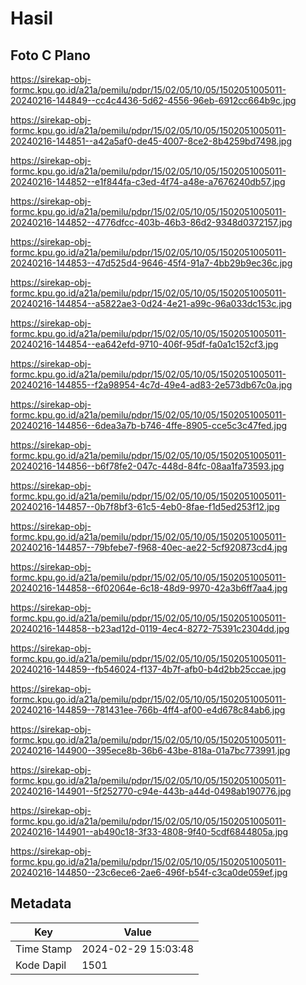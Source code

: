 # Hasil

## Foto C Plano

https://sirekap-obj-formc.kpu.go.id/a21a/pemilu/pdpr/15/02/05/10/05/1502051005011-20240216-144849--cc4c4436-5d62-4556-96eb-6912cc664b9c.jpg

https://sirekap-obj-formc.kpu.go.id/a21a/pemilu/pdpr/15/02/05/10/05/1502051005011-20240216-144851--a42a5af0-de45-4007-8ce2-8b4259bd7498.jpg

https://sirekap-obj-formc.kpu.go.id/a21a/pemilu/pdpr/15/02/05/10/05/1502051005011-20240216-144852--e1f844fa-c3ed-4f74-a48e-a7676240db57.jpg

https://sirekap-obj-formc.kpu.go.id/a21a/pemilu/pdpr/15/02/05/10/05/1502051005011-20240216-144852--4776dfcc-403b-46b3-86d2-9348d0372157.jpg

https://sirekap-obj-formc.kpu.go.id/a21a/pemilu/pdpr/15/02/05/10/05/1502051005011-20240216-144853--47d525d4-9646-45f4-91a7-4bb29b9ec36c.jpg

https://sirekap-obj-formc.kpu.go.id/a21a/pemilu/pdpr/15/02/05/10/05/1502051005011-20240216-144854--a5822ae3-0d24-4e21-a99c-96a033dc153c.jpg

https://sirekap-obj-formc.kpu.go.id/a21a/pemilu/pdpr/15/02/05/10/05/1502051005011-20240216-144854--ea642efd-9710-406f-95df-fa0a1c152cf3.jpg

https://sirekap-obj-formc.kpu.go.id/a21a/pemilu/pdpr/15/02/05/10/05/1502051005011-20240216-144855--f2a98954-4c7d-49e4-ad83-2e573db67c0a.jpg

https://sirekap-obj-formc.kpu.go.id/a21a/pemilu/pdpr/15/02/05/10/05/1502051005011-20240216-144856--6dea3a7b-b746-4ffe-8905-cce5c3c47fed.jpg

https://sirekap-obj-formc.kpu.go.id/a21a/pemilu/pdpr/15/02/05/10/05/1502051005011-20240216-144856--b6f78fe2-047c-448d-84fc-08aa1fa73593.jpg

https://sirekap-obj-formc.kpu.go.id/a21a/pemilu/pdpr/15/02/05/10/05/1502051005011-20240216-144857--0b7f8bf3-61c5-4eb0-8fae-f1d5ed253f12.jpg

https://sirekap-obj-formc.kpu.go.id/a21a/pemilu/pdpr/15/02/05/10/05/1502051005011-20240216-144857--79bfebe7-f968-40ec-ae22-5cf920873cd4.jpg

https://sirekap-obj-formc.kpu.go.id/a21a/pemilu/pdpr/15/02/05/10/05/1502051005011-20240216-144858--6f02064e-6c18-48d9-9970-42a3b6ff7aa4.jpg

https://sirekap-obj-formc.kpu.go.id/a21a/pemilu/pdpr/15/02/05/10/05/1502051005011-20240216-144858--b23ad12d-0119-4ec4-8272-75391c2304dd.jpg

https://sirekap-obj-formc.kpu.go.id/a21a/pemilu/pdpr/15/02/05/10/05/1502051005011-20240216-144859--fb546024-f137-4b7f-afb0-b4d2bb25ccae.jpg

https://sirekap-obj-formc.kpu.go.id/a21a/pemilu/pdpr/15/02/05/10/05/1502051005011-20240216-144859--781431ee-766b-4ff4-af00-e4d678c84ab6.jpg

https://sirekap-obj-formc.kpu.go.id/a21a/pemilu/pdpr/15/02/05/10/05/1502051005011-20240216-144900--395ece8b-36b6-43be-818a-01a7bc773991.jpg

https://sirekap-obj-formc.kpu.go.id/a21a/pemilu/pdpr/15/02/05/10/05/1502051005011-20240216-144901--5f252770-c94e-443b-a44d-0498ab190776.jpg

https://sirekap-obj-formc.kpu.go.id/a21a/pemilu/pdpr/15/02/05/10/05/1502051005011-20240216-144901--ab490c18-3f33-4808-9f40-5cdf6844805a.jpg

https://sirekap-obj-formc.kpu.go.id/a21a/pemilu/pdpr/15/02/05/10/05/1502051005011-20240216-144850--23c6ece6-2ae6-496f-b54f-c3ca0de059ef.jpg


## Metadata

| Key        | Value               |
| ---------- | ------------------- |
| Time Stamp | 2024-02-29 15:03:48 |
| Kode Dapil | 1501                |



